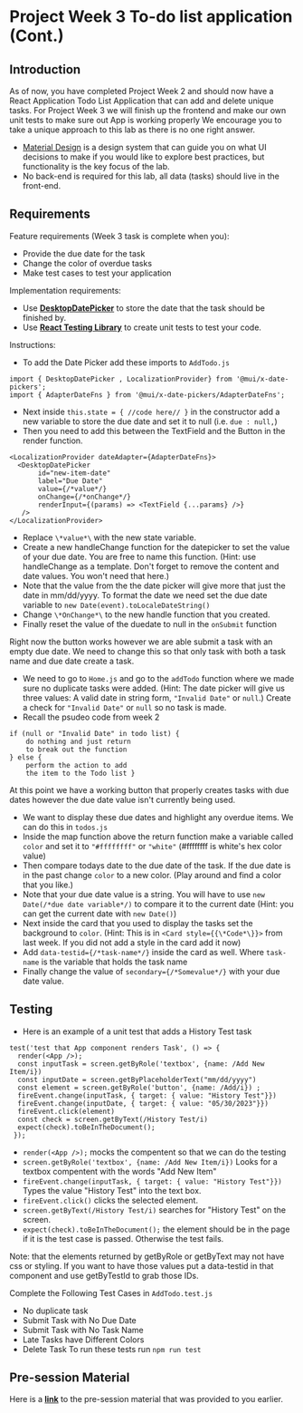 # Project Week 3 To-do list application (Cont.)
## Introduction
As of now, you have completed Project Week 2 and should now have a React Application Todo List Application that can add and delete unique tasks. For Project Week 3 we will finish up the frontend and make our own unit tests to make sure out App is working properly  We encourage you to take a unique approach to this lab as there is no one right answer. 
- [Material Design](https://material.io/design/introduction) is a design system that can guide you on what UI decisions to make if you would like to explore best practices, but functionality is the key focus of the lab.
- No back-end is required for this lab, all data (tasks) should live in the front-end.


## Requirements
Feature requirements (Week 3 task is complete when you):
+ Provide the due date for the task
+ Change the color of overdue tasks
+ Make test cases to test your application

Implementation requirements:
+ Use [**DesktopDatePicker**](https://mui.com/x/react-date-pickers/date-picker/)  to store the date that the task should be finished by.
+ Use [**React Testing Library**](https://testing-library.com/docs/react-testing-library/cheatsheet) to create unit tests to test your code.

Instructions:
+ To add the Date Picker add these imports to `AddTodo.js` 
```
import { DesktopDatePicker , LocalizationProvider} from '@mui/x-date-pickers';
import { AdapterDateFns } from '@mui/x-date-pickers/AdapterDateFns';
``` 
+ Next inside  `this.state = { //code here// }` in the constructor add a new variable to store the due date and set it to null (i.e. `due : null,`)
+ Then you need to add this between the TextField and the Button in the render function.
 ```   
<LocalizationProvider dateAdapter={AdapterDateFns}>         
   <DesktopDatePicker
        id="new-item-date"
        label="Due Date"
        value={/*value*/}
        onChange={/*onChange*/}
        renderInput={(params) => <TextField {...params} />}
    />
</LocalizationProvider>
```
+ Replace `\*value*\` with the new state variable.
+ Create a new handleChange function for the datepicker to set the value of your due date. You are free to name this function. (Hint: use handleChange as a template. Don't forget to remove the content and date values. You won't need that here.) 
+ Note that the value from the the date picker will give more that just the date in mm/dd/yyyy. To format the date we need set the due date variable to `new Date(event).toLocaleDateString()`
+ Change `\*OnChange*\` to the new handle function that you created.
+ Finally reset the value of the duedate to null in the `onSubmit` function

Right now the button works however we are able submit a task with an empty due date. We need to change this so that only task with both a task name and due date create a task. 

+ We need to go to `Home.js` and go to the `addTodo` function where we made sure no duplicate tasks were added. (Hint: The date picker will give us three values: A valid date in string form, `"Invalid Date"` or `null`.) Create a check for `"Invalid Date"` or `null` so no task is made.
+  Recall the psudeo code from week 2
```
if (null or "Invalid Date" in todo list) {
    do nothing and just return
    to break out the function
} else {
    perform the action to add
    the item to the Todo list }
```    
 
At this point we have a working button that properly creates tasks with due dates however the due date value isn't currently being used.

+ We want to display these due dates and highlight any overdue items. We can do this in `todos.js`
+ Inside the map function above the return function make a variable called `color` and set it to `"#ffffffff"` or `"white"` (#ffffffff is white's hex color value)
+ Then compare todays date to the due date of the task. If the due date is in the past change `color` to a new color. (Play around and find a color that you like.) 
+ Note that your due date value is a string. You will have to use `new Date(/*due date variable*/)` to compare it to the current date (Hint: you can get the current date with `new Date()`)  
+ Next inside the card that you used to display the tasks set the background to `color`. (Hint: This is in  `<Card style={{\*Code*\}}>` from last week. If you did not add a style in the card add it now)
+ Add `data-testid={/*task-name*/}` inside the card as well. Where `task-name` is the variable that holds the task name
+ Finally change the value of `secondary={/*Somevalue*/}` with your due date value.

## Testing
+ Here is an example of a unit test that adds a History Test task
```
test('test that App component renders Task', () => {
  render(<App />);
  const inputTask = screen.getByRole('textbox', {name: /Add New Item/i})
  const inputDate = screen.getByPlaceholderText("mm/dd/yyyy")
  const element = screen.getByRole('button', {name: /Add/i}) ;
  fireEvent.change(inputTask, { target: { value: "History Test"}})
  fireEvent.change(inputDate, { target: { value: "05/30/2023"}})
  fireEvent.click(element)
  const check = screen.getByText(/History Test/i)
  expect(check).toBeInTheDocument();
 });

```
+ `render(<App />);` mocks the compentent so that we can do the testing
+ `screen.getByRole('textbox', {name: /Add New Item/i})`  Looks for a textbox compentent with the words "Add New Item"
+ `fireEvent.change(inputTask, { target: { value: "History Test"}})` Types the value "History Test" into the text box.
+ `fireEvent.click()` clicks the selected element.
+ `screen.getByText(/History Test/i)` searches for "History Test" on the screen. 
+ `expect(check).toBeInTheDocument();` the element should be in the page if it is the test case is passed. Otherwise the test fails.

Note: that the elements returned by getByRole or getByText may not have css or styling. If you want to have those values put a data-testid in that component and use getByTestId to grab those IDs.

Complete the Following Test Cases in `AddTodo.test.js`
  + No duplicate task
  + Submit Task with No Due Date
  + Submit Task with No Task Name
  + Late Tasks have Different Colors
  + Delete Task
 To run these tests run `npm run test`
 ## Pre-session Material
Here is a [**link**](https://) to the pre-session material that was provided to you earlier.
